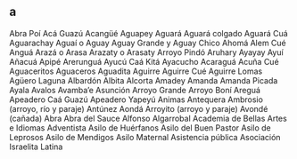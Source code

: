 ## a
Abra Poí
Acá Guazú
Acangüé
Aguapey
Aguará
Aguará colgado
Aguará Cuá
Aguarachay
Aguaí o Aguay
Aguay Grande y Aguay Chico
Ahomá
Alem Cué
Anguá
Arazá o Arasa
Arazaty o Arasaty
Arroyo Pindó
Aruhary
Ayayay
Ayuí
Añacuá
Apipé
Arerunguá
Ayucú
Caá Kitá
Ayacucho
Acaraguá
Acuña Cué
Aguaceritos
Aguaceros
Aguadita
Aguirre
Aguirre Cué
Aguirre Lomas
Agüero Laguna
Albardón
Albita
Alcorta
Amadey
Amanda
Amanda Picada
Ayala
Avalos
Avamba’e
Asunción
Arroyo Grande
Arroyo Boní
Areguá
Apeadero Caá Guazú
Apeadero Yapeyú
Animas
Antequera
Ambrosio (arroyo, río y paraje)
Antúnez
Aondá
Arroyito (arroyo y paraje)
Avondé (cañada)
Abra
Abra del Sauce
Alfonso
Algarrobal
Academia de Bellas Artes e Idiomas
Adventista
Asilo de Huérfanos
Asilo del Buen Pastor
Asilo de Leprosos
Asilo de Mendigos
Asilo Maternal
Asistencia pública
Asociación Israelita Latina